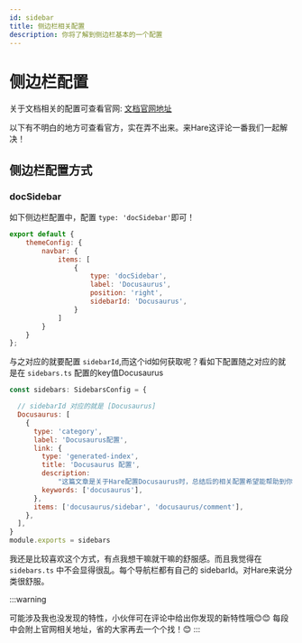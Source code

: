 ```yaml
---
id: sidebar
title: 侧边栏相关配置
description: 你将了解到侧边栏基本的一个配置
---
```




# **侧边栏配置**

关于文档相关的配置可查看官网: [文档官网地址](https://docusaurus.io/zh-CN/docs/docs-introduction)

以下有不明白的地方可查看官方，实在弄不出来。来Hare这评论一番我们一起解决！

## 侧边栏配置方式

### docSidebar

如下侧边栏配置中，配置 `type: 'docSidebar'`即可！

```js title="docusaurus.config.js"
export default {
    themeConfig: {
        navbar: {
            items: [
                {
                    type: 'docSidebar',
                    label: 'Docusaurus',
                    position: 'right',
                    sidebarId: 'Docusaurus',
                }
            ]   
        }
    }
};
```
与之对应的就要配置 `sidebarId`,而这个id如何获取呢？看如下配置随之对应的就是在 `sidebars.ts` 配置的key值Docusaurus

```js title="sidebars.ts"
const sidebars: SidebarsConfig = {

  // sidebarId 对应的就是 [Docusaurus] 
  Docusaurus: [
    {
      type: 'category',
      label: 'Docusaurus配置',
      link: {
        type: 'generated-index',
        title: 'Docusaurus 配置',
        description:
            "这篇文章是关于Hare配置Docusaurus时，总结后的相关配置希望能帮助到你",
        keywords: ['docusaurus'],
      },
      items: ['docusaurus/sidebar', 'docusaurus/comment'],
    },
  ],
}
module.exports = sidebars

```
我还是比较喜欢这个方式，有点我想干嘛就干嘛的舒服感。而且我觉得在 `sidebars.ts` 中不会显得很乱。每个导航栏都有自己的
sidebarId。对Hare来说分类很舒服。

:::warning

可能涉及我也没发现的特性，小伙伴可在评论中给出你发现的新特性哦😊😊
每段中会附上官网相关地址，省的大家再去一个个找！😊
:::

